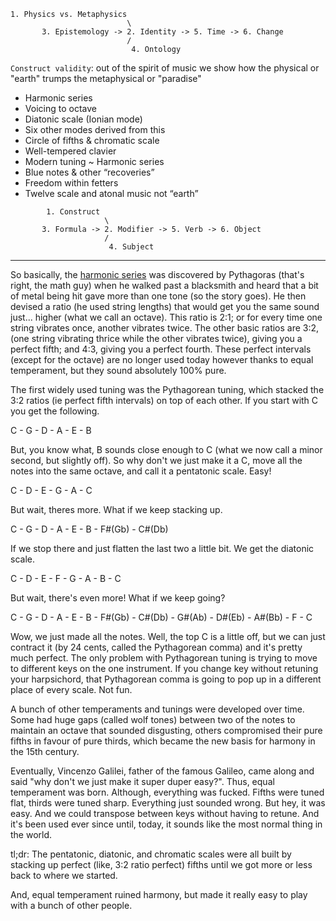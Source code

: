 ```
1. Physics vs. Metaphysics
                          \
       3. Epistemology -> 2. Identity -> 5. Time -> 6. Change
                          /
                           4. Ontology
```



`Construct validity`: out of the spirit of music we show how the physical or "earth" trumps the metaphysical or "paradise"
- Harmonic series 
- Voicing to octave 
- Diatonic scale (Ionian mode)
- Six other modes derived from this 
- Circle of fifths & chromatic scale 
- Well-tempered clavier 
- Modern tuning ~ Harmonic series 
- Blue notes & other “recoveries”
- Freedom within fetters 
- Twelve scale and atonal music not “earth”

```
        1. Construct
                     \
       3. Formula -> 2. Modifier -> 5. Verb -> 6. Object
                     /
                      4. Subject
```

---

So basically, the [harmonic series](https://www.reddit.com/user/phearsom_fysic/) was discovered by Pythagoras (that's right, the math guy) when he walked past a blacksmith and heard that a bit of metal being hit gave more than one tone (so the story goes). He then devised a ratio (he used string lengths) that would get you the same sound just... higher (what we call an octave). This ratio is 2:1; or for every time one string vibrates once, another vibrates twice. The other basic ratios are 3:2, (one string vibrating thrice while the other vibrates twice), giving you a perfect fifth; and 4:3, giving you a perfect fourth. These perfect intervals (except for the octave) are no longer used today however thanks to equal temperament, but they sound absolutely 100% pure.

The first widely used tuning was the Pythagorean tuning, which stacked the 3:2 ratios (ie perfect fifth intervals) on top of each other. If you start with C you get the following.

C - G - D - A - E - B

But, you know what, B sounds close enough to C (what we now call a minor second, but slightly off). So why don't we just make it a C, move all the notes into the same octave, and call it a pentatonic scale. Easy!

C - D - E - G - A - C

But wait, theres more. What if we keep stacking up.

C - G - D - A - E - B - F#(Gb) - C#(Db)

If we stop there and just flatten the last two a little bit. We get the diatonic scale.

C - D - E - F - G - A - B - C

But wait, there's even more! What if we keep going?

C - G - D - A - E - B - F#(Gb) - C#(Db) - G#(Ab) - D#(Eb) - A#(Bb) - F - C

Wow, we just made all the notes. Well, the top C is a little off, but we can just contract it (by 24 cents, called the Pythagorean comma) and it's pretty much perfect. The only problem with Pythagorean tuning is trying to move to different keys on the one instrument. If you change key without retuning your harpsichord, that Pythagorean comma is going to pop up in a different place of every scale. Not fun.

A bunch of other temperaments and tunings were developed over time. Some had huge gaps (called wolf tones) between two of the notes to maintain an octave that sounded disgusting, others compromised their pure fifths in favour of pure thirds, which became the new basis for harmony in the 15th century.

Eventually, Vincenzo Galilei, father of the famous Galileo, came along and said "why don't we just make it super duper easy?". Thus, equal temperament was born. Although, everything was fucked. Fifths were tuned flat, thirds were tuned sharp. Everything just sounded wrong. But hey, it was easy. And we could transpose between keys without having to retune. And it's been used ever since until, today, it sounds like the most normal thing in the world.

tl;dr: The pentatonic, diatonic, and chromatic scales were all built by stacking up perfect (like, 3:2 ratio perfect) fifths until we got more or less back to where we started.

And, equal temperament ruined harmony, but made it really easy to play with a bunch of other people.
